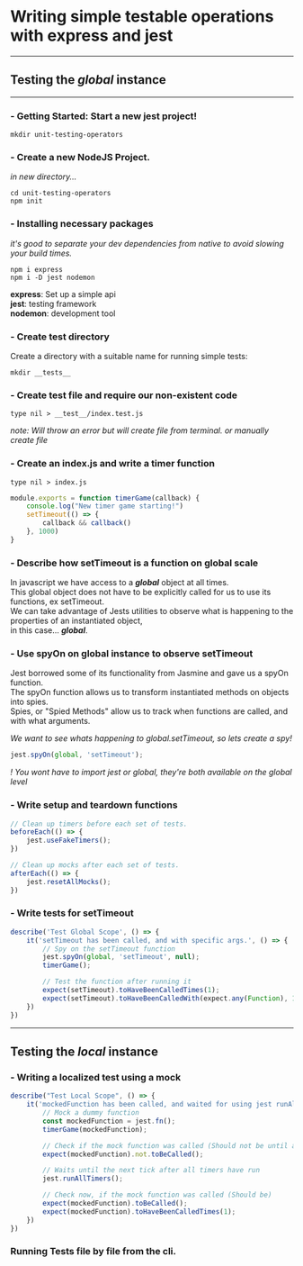 
# Writing simple testable operations with express and jest
___


## Testing the *global* instance
___


### - Getting Started: Start a new jest project!

    mkdir unit-testing-operators

### - Create a new NodeJS Project.
*in new directory...*

    cd unit-testing-operators
    npm init

### - Installing necessary packages
*it's good to separate your dev dependencies from native to avoid slowing your build times.*

    npm i express
    npm i -D jest nodemon

**express**: Set up a simple api </br>
**jest**: testing framework </br>
**nodemon**: development tool </br>

### - Create test directory

Create a directory with a suitable name for running simple tests:

    mkdir __tests__

### - Create test file and require our non-existent code

    type nil > __test__/index.test.js
*note: Will throw an error but will create file from terminal.*
*or manually create file*

### - Create an index.js and write a timer function

    type nil > index.js

```javascript
module.exports = function timerGame(callback) {
    console.log("New timer game starting!")
    setTimeout(() => {
        callback && callback()
    }, 1000)
}
```

### - Describe how setTimeout is a function on global scale

In javascript we have access to a ***global*** object at all times. </br>
This global object does not have to be explicitly called for us to use its functions, ex setTimeout. </br> 
We can take advantage of Jests utilities to observe what is happening to the properties of an instantiated object, </br>
in this case... ***global***.

### - Use spyOn on global instance to observe setTimeout

Jest borrowed some of its functionality from Jasmine and gave us a spyOn function. </br>
The spyOn function allows us to transform instantiated methods on objects into spies. </br>
Spies, or "Spied Methods" allow us to track when functions are called, and with what arguments. </br>

*We want to see whats happening to global.setTimeout, so lets create a spy!* 

```javascript
jest.spyOn(global, 'setTimeout');
```
*! You wont have to import jest or global, they're both available on the global level*

### - Write setup and teardown functions
```javascript
// Clean up timers before each set of tests.
beforeEach(() => {
    jest.useFakeTimers();
})

// Clean up mocks after each set of tests.
afterEach(() => {
    jest.resetAllMocks();
})
```

### - Write tests for setTimeout

```javascript
describe('Test Global Scope', () => {
    it('setTimeout has been called, and with specific args.', () => {
        // Spy on the setTimeout function
        jest.spyOn(global, 'setTimeout', null);
        timerGame();

        // Test the function after running it
        expect(setTimeout).toHaveBeenCalledTimes(1);
        expect(setTimeout).toHaveBeenCalledWith(expect.any(Function), 1000);
    })
})
```

___
## Testing the *local* instance

### - Writing a localized test using a mock
```javascript
describe("Test Local Scope", () => {
    it('mockedFunction has been called, and waited for using jest runAllTimers utility.', () => {
        // Mock a dummy function
        const mockedFunction = jest.fn();
        timerGame(mockedFunction);

        // Check if the mock function was called (Should not be until after 1 second.)
        expect(mockedFunction).not.toBeCalled();

        // Waits until the next tick after all timers have run
        jest.runAllTimers();

        // Check now, if the mock function was called (Should be)
        expect(mockedFunction).toBeCalled();
        expect(mockedFunction).toHaveBeenCalledTimes(1);
    })
})
```

### Running Tests file by file from the cli.

